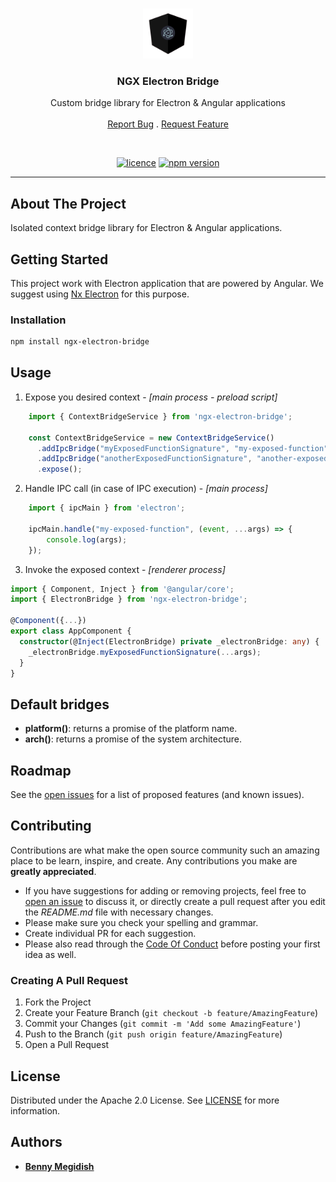 <br/>
<p align="center">
  <a href="https://github.com/bennymeg/ngx-electron-bridge">
    <img src="https://raw.githubusercontent.com/bennymeg/ngx-electron-bridge/master/images/logo.png" alt="Logo" width="80" height="80">
  </a>

  <h3 align="center">NGX Electron Bridge</h3>

  <p align="center">
    Custom bridge library for Electron & Angular applications
    <br/>
    <br/>
    <a href="https://github.com/bennymeg/ngx-electron-bridge/issues">Report Bug</a>
    .
    <a href="https://github.com/bennymeg/ngx-electron-bridge/issues">Request Feature</a>
  </p>

  <br/>
  <div align="center">

  [![licence](https://img.shields.io/github/license/bennymeg/ngx-electron-bridge.svg)](https://github.com/bennymeg/ngx-electron-bridge/blob/master/LICENSE)
  [![npm version](https://img.shields.io/npm/v/ngx-electron-bridge.svg)](https://www.npmjs.com/package/ngx-electron-bridge)
  
  </div>
</p>

<hr>

## About The Project

Isolated context bridge library for Electron & Angular applications.

## Getting Started

This project work with Electron application that are powered by Angular. We suggest using [Nx Electron](https://github.com/bennymeg/nx-electron) for this purpose.

### Installation

```sh
npm install ngx-electron-bridge
```

## Usage

1. Expose you desired context - _[main process - preload script]_ 
```ts
    import { ContextBridgeService } from 'ngx-electron-bridge';

    const ContextBridgeService = new ContextBridgeService()
      .addIpcBridge("myExposedFunctionSignature", "my-exposed-function")
      .addIpcBridge("anotherExposedFunctionSignature", "another-exposed-function")
      .expose();
```

2. Handle IPC call (in case of IPC execution) - _[main process]_
```ts
    import { ipcMain } from 'electron';

    ipcMain.handle("my-exposed-function", (event, ...args) => {
        console.log(args);
    });
```

3. Invoke the exposed context - _[renderer process]_
```ts
import { Component, Inject } from '@angular/core';
import { ElectronBridge } from 'ngx-electron-bridge';

@Component({...})
export class AppComponent {
  constructor(@Inject(ElectronBridge) private _electronBridge: any) {
    _electronBridge.myExposedFunctionSignature(...args);
  }
}
```

## Default bridges
- **platform()**: returns a promise of the platform name.
- **arch()**: returns a promise of the system architecture.

## Roadmap

See the [open issues](https://github.com/bennymeg/ngx-electron-bridge/issues) for a list of proposed features (and known issues).

## Contributing

Contributions are what make the open source community such an amazing place to be learn, inspire, and create. Any contributions you make are **greatly appreciated**.
* If you have suggestions for adding or removing projects, feel free to [open an issue](https://github.com/bennymeg/ngx-electron-bridge/issues/new) to discuss it, or directly create a pull request after you edit the *README.md* file with necessary changes.
* Please make sure you check your spelling and grammar.
* Create individual PR for each suggestion.
* Please also read through the [Code Of Conduct](https://github.com/bennymeg/ngx-electron-bridge/blob/master/CODE_OF_CONDUCT.md) before posting your first idea as well.

### Creating A Pull Request

1. Fork the Project
2. Create your Feature Branch (`git checkout -b feature/AmazingFeature`)
3. Commit your Changes (`git commit -m 'Add some AmazingFeature'`)
4. Push to the Branch (`git push origin feature/AmazingFeature`)
5. Open a Pull Request

## License

Distributed under the Apache 2.0 License. See [LICENSE](https://github.com/bennymeg/ngx-electron-bridge/blob/master/LICENSE.md) for more information.

## Authors

* **[Benny Megidish](https://github.com/bennymeg/)**
